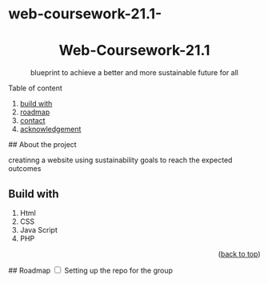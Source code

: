 # web-coursework-21.1-
<div id = "top"></div>
<h1 align = "center">Web-Coursework-21.1</h1>
<p align = "center">blueprint to achieve a better and more sustainable future for all</p>
<detils>
  <summary>Table of content</summary>
  <ol>
    <li><a href="#build with">build with</a></li>
    <li><a href="#roadmap">roadmap</a></li>
     <li><a href="#contact">contact</a></li>
     <li><a href="#acknowledgements">acknowledgement</a></li>
  </ol>
  </details>
  ## About the project
   
  <p> creatinng  a website using sustainability goals to reach the expected outcomes</p>
  
  ## Build with
  <ol>
  <li>Html</li>
  <li>CSS</li>
  <li>Java Script</li>
  <li>PHP</li>
  <My Sql</li>
  </ol>
  
 
  
  <p align = "right">(<a href="#top" >back to top</a>)</p>
  ## Roadmap
  <input type = "checkbox" value =checked> Setting up the repo for the group</input>
  
  
  
    
